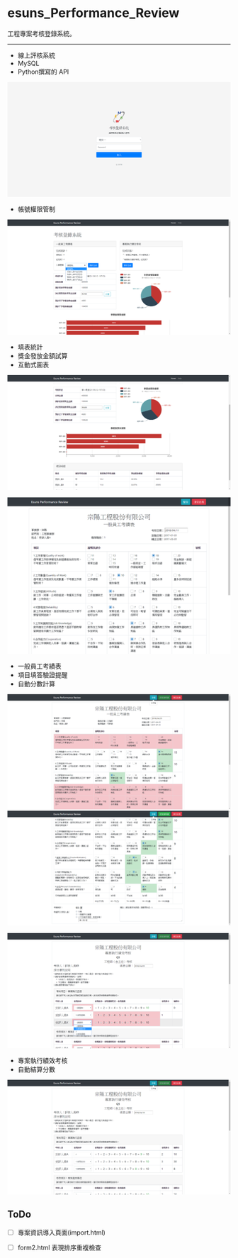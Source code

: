 # esuns_Performance_Review

工程專案考核登錄系統。

---

* 線上評核系統
* MySQL
* Python撰寫的 API

![登入頁面][login]
* 帳號權限管制


![主頁面1][index]
* 填表統計
* 獎金發放金額試算
* 互動式圖表

![主頁面2][index2]


![填表畫面][form1]
* 一般員工考績表
* 項目填答驗證提醒
* 自動分數計算

![項目填答驗證提醒][form1_1]
![自動分數計算][form1_2]


![填表畫面][form2_1]
* 專案執行績效考核
* 自動結算分數

![自動結算分數][form2_2]

## ToDo
 - [ ] 專案資訊導入頁面(import.html)
 - [ ] form2.html 表現排序重複檢查


[login]: https://raw.githubusercontent.com/mkbs1419/esuns_Performance_Review/master/png/login.png  "登入頁面"
[index]: https://raw.githubusercontent.com/mkbs1419/esuns_Performance_Review/master/png/index.png  "主頁面1"
[index2]: https://raw.githubusercontent.com/mkbs1419/esuns_Performance_Review/master/png/index2.png  "主頁面2"
[form1]: https://raw.githubusercontent.com/mkbs1419/esuns_Performance_Review/master/png/form1.png  "填表畫面"
[form1_1]: https://raw.githubusercontent.com/mkbs1419/esuns_Performance_Review/master/png/form1_1.png  "項目填答驗證提醒"
[form1_2]: https://raw.githubusercontent.com/mkbs1419/esuns_Performance_Review/master/png/form1_2.png  "自動計算分數"
[form2_1]: https://raw.githubusercontent.com/mkbs1419/esuns_Performance_Review/master/png/form2_1.png  "填表畫面"
[form2_2]: https://raw.githubusercontent.com/mkbs1419/esuns_Performance_Review/master/png/form2_2.png  "自動結算分數"
